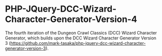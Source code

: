 # PHP-JQuery-DCC-Wizard-Character-Generator-Version-4
The fourth iteration of the Dungeon Crawl Classics (DCC) Wizard Character Generator, which builds upon the DCC Wizard Character Generator Version 3 (https://github.com/mark-tasaka/php-jquery-dcc-wizard-character-generator-version-3).
